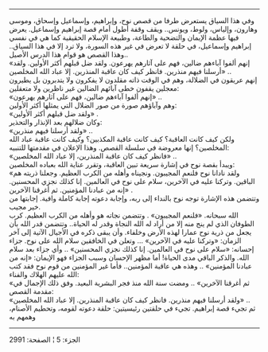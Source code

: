 ------------------------------------------------------------------------

وفي هذا السياق يستعرض طرفا من قصص نوح، وإبراهيم، وإسماعيل وإسحاق، وموسى
وهارون، وإلياس، ولوط، ويونس.. ويقف وقفة أطول أمام قصة إبراهيم وإسماعيل.
يعرض فيها عظمة الإيمان والتضحية والطاعة، وطبيعة الإسلام الحقيقية كما هي
في نفسي إبراهيم وإسماعيل، في حلقة لا تعرض في غير هذه السورة، ولا ترد إلا
في هذا السياق.. وهذا القصص هو قوام هذا الدرس الأصيل..  
«إنهم ألفوا آباءهم ضالين، فهم على آثارهم يهرعون. ولقد ضل قبلهم أكثر
الأولين. ولقد أرسلنا فيهم منذرين. فانظر كيف كان عاقبة المنذرين. إلا عباد
الله المخلصين» ..  
إنهم عريقون في الضلالة، وهم في الوقت ذاته مقلدون لا يفكرون ولا يتدبرون
بل يطيرون معجلين يقفون خطى آبائهم الضالين غير ناظرين ولا متعقلين:  
«إنهم ألفوا آباءهم ضالين، فهم على آثارهم يهرعون» ..  
وهم وآباؤهم صورة من صور الضلال التي يمثلها أكثر الأولين:  
«ولقد ضل قبلهم أكثر الأولين» .  
وكان ضلالهم بعد الإنذار والتحذير:  
«ولقد أرسلنا فيهم منذرين» ..  
ولكن كيف كانت العاقبة؟ كيف كانت عاقبة المكذبين؟ وكيف كانت عاقبة عباد
الله المخلصين؟ إنها معروضة في سلسلة القصص. وهذا الإعلان في مقدمتها
للتنبيه:  
«فانظر كيف كان عاقبة المنذرين، إلا عباد الله المخلصين» ..  
ويبدأ بقصة نوح في إشارة سريعة تبين العاقبة، وتقرر عناية الله بعباده
المخلصين:  
«ولقد نادانا نوح فلنعم المجيبون. ونجيناه وأهله من الكرب العظيم. وجعلنا
ذريته هم الباقين. وتركنا عليه في الآخرين، سلام على نوح في العالمين. إنا
كذلك نجزي المحسنين. إنه من عبادنا المؤمنين. ثم أغرقنا الآخرين» .  
وتتضمن هذه الإشارة توجه نوح بالنداء إلى ربه، وإجابة دعوته إجابة كاملة
وافية. إجابتها من خير مجيب.  
الله سبحانه. «فلنعم المجيبون» . وتتضمن نجاته هو وأهله من الكرب العظيم.
كرب الطوفان الذي لم ينج منه إلا من أراد له الله النجاة وقدر له الحياة..
وتتضمن قدر الله بأن يجعل من ذرية نوح عمارا لهذه الأرض وخلفاء. وأن يبقى
ذكره في الأجيال الآتية إلى آخر الزمان: «وتركنا عليه في الآخرين» ...
وتعلن في الخافقين سلام الله على نوح. جزاء إحسانه: «سلام على نوح في
العالمين. إنا كذلك نجزي المحسنين» .. وأي جزاء بعد سلام الله. والذكر
الباقي مدى الحياة! أما مظهر الإحسان وسبب الجزاء فهو الإيمان: «إنه من
عبادنا المؤمنين» .. وهذه هي عاقبة المؤمنين.. فأما غير المؤمنين من قوم
نوح فقد كتب الله عليهم الهلاك والفناء:  
«ثم أغرقنا الآخرين» .. ومضت سنة الله منذ فجر البشرية البعيد. وفق ذلك
الإجمال في مقدمة القصص:  
«ولقد أرسلنا فيهم منذرين. فانظر كيف كان عاقبة المنذرين. إلا عباد الله
المخلصين» ..  
ثم تجيء قصة إبراهيم. تجيء في حلقتين رئيسيتين: حلقة دعوته لقومه، وتحطيم
الأصنام، وهمهم به

------------------------------------------------------------------------

الجزء: 5 ¦ الصفحة: 2991
